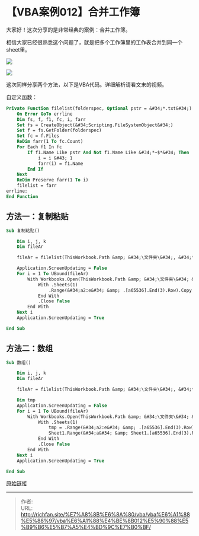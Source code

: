 # 【VBA案例012】合并工作簿

大家好！这次分享的是非常经典的案例：合并工作簿。

相信大家已经很熟悉这个问题了，就是把多个工作簿里的工作表合并到同一个sheet里。

![](https://img.richfan.site/program/vba/vba案列/【VBA案例012】合并工作簿_1.png)

![](https://img.richfan.site/program/vba/vba案列/【VBA案例012】合并工作簿_2.gif)

这次同样分享两个方法，以下是VBA代码。详细解析请看文末的视频。

自定义函数：

```vb
Private Function filelist(folderspec, Optional pstr = &#34;*.txt&#34;)
    On Error GoTo errline
    Dim fs, f, f1, fc, i, farr
    Set fs = CreateObject(&#34;Scripting.FileSystemObject&#34;)
    Set f = fs.GetFolder(folderspec)
    Set fc = f.Files
    ReDim farr(1 To fc.Count)
    For Each f1 In fc
        If f1.Name Like pstr And Not f1.Name Like &#34;*~$*&#34; Then
            i = i &#43; 1
            farr(i) = f1.Name
        End If
    Next
    ReDim Preserve farr(1 To i)
    filelist = farr
errline:
End Function
```

## 方法一：复制粘贴

```vb
Sub 复制粘贴()

    Dim i, j, k
    Dim fileAr

    fileAr = filelist(ThisWorkbook.Path &amp; &#34;\文件夹\&#34;, &#34;*.xlsx&#34;)

    Application.ScreenUpdating = False
    For i = 1 To UBound(fileAr)
        With Workbooks.Open(ThisWorkbook.Path &amp; &#34;\文件夹\&#34; &amp; fileAr(i))
            With .Sheets(1)
                .Range(&#34;a2:e&#34; &amp; .[a65536].End(3).Row).Copy Sheet1.Range(&#34;a&#34; &amp; Sheet1.[a65536].End(3).Row &#43; 1)
            End With
            .Close False
        End With
    Next i
    Application.ScreenUpdating = True

End Sub
```

## 方法二：数组

```vb
Sub 数组()

    Dim i, j, k
    Dim fileAr

    fileAr = filelist(ThisWorkbook.Path &amp; &#34;\文件夹\&#34;, &#34;*.xlsx&#34;)

    Dim tmp
    Application.ScreenUpdating = False
    For i = 1 To UBound(fileAr)
        With Workbooks.Open(ThisWorkbook.Path &amp; &#34;\文件夹\&#34; &amp; fileAr(i))
            With .Sheets(1)
                tmp = .Range(&#34;a2:e&#34; &amp; .[a65536].End(3).Row)
                Sheet1.Range(&#34;a&#34; &amp; Sheet1.[a65536].End(3).Row &#43; 1).Resize(UBound(tmp), UBound(tmp, 2)) = tmp
            End With
            .Close False
        End With
    Next i
    Application.ScreenUpdating = True

End Sub
```

[原始链接](https://mp.weixin.qq.com/s?__biz=MzIyOTc3NzQ2NA==&amp;mid=2247485223&amp;idx=1&amp;sn=40015e3160260dc67f98668769a745dc&amp;chksm=e8bcce70dfcb47667654536773ea062c2f7eabad314ade51fa33e34e899a4b17770de329e6ac&amp;scene=178&amp;cur_album_id=3115603487041503237#rd)

---

> 作者:   
> URL: http://richfan.site/%E7%A8%8B%E6%8A%80/vba/vba%E6%A1%88%E5%88%97/vba%E6%A1%88%E4%BE%8B012%E5%90%88%E5%B9%B6%E5%B7%A5%E4%BD%9C%E7%B0%BF/  

